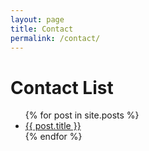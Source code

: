 ```yaml
---
layout: page
title: Contact
permalink: /contact/
---
```



<h1>Contact List</h1>

<ul>
  {% for post in site.posts %}
    <li>
      <a href="{{ post.url }}">{{ post.title }}</a>
    </li>
  {% endfor %}
</ul>